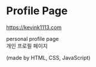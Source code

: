 # Profile Page
https://kevink1113.com

personal profile page<br>
개인 프로필 페이지

(made by HTML, CSS, JavaScript)
